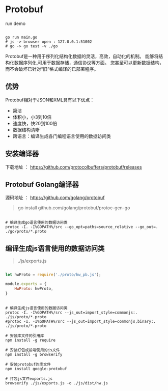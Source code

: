 # Protobuf

run demo

```shell script

go run main.go
# js -> browser open : 127.0.0.1:51002
# go -> go test -v ./go

```

Protobuf是一种用于序列化结构化数据的灵活，高效，自动化的机制。
能够将结构化数据序列化,可用于数据存储，通信协议等方面。
您甚至可以更新数据结构，而不会破坏已针对“旧”格式编译的已部署程序。

## 优势

Protobuf相对于JSON和XML具有以下优点：

- 简洁
- 体积小，小3到10倍
- 速度快，快20到100倍
- 数据结构清晰
- 跨语言：编译生成各门编程语言使用的数据访问类

## 安装编译器

下载地址 ： https://github.com/protocolbuffers/protobuf/releases

## Protobuf Golang编译器

源码地址 ： https://github.com/golang/protobuf

> go install github.com/golang/protobuf/protoc-gen-go

```shell script

# 编译生成go语言使用的数据访问类
protoc -I. -I%GOPATH%/src --go_opt=paths=source_relative --go_out=. ./go/proto/*.proto

```

## 编译生成js语言使用的数据访问类

> ./js/exports.js

```js

let hwProto = require('./proto/hw_pb.js');

module.exports = {
    HwProto: hwProto,
}

```

```shell script

# 编译生成js语言使用的数据访问类
protoc -I. -I%GOPATH%/src --js_out=import_style=commonjs:. ./js/proto/*.proto
#protoc -I. -I%GOPATH%/src --js_out=import_style=commonjs,binary:. ./js/proto/*.proto

# 安装库文件的引用库
npm install -g require

# 安装打包成前端使用的js文件
npm install -g browserify

# 安装protobuf的库文件
npm install google-protobuf

# 打包js文件exports.js
browserify ./js/exports.js -o ./js/dist/hw.js

```
